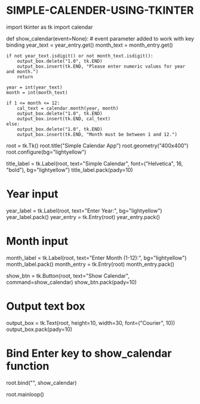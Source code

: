 # SIMPLE-CALENDER-USING-TKINTER
import tkinter as tk
import calendar

def show_calendar(event=None):  # event parameter added to work with key binding
    year_text = year_entry.get()
    month_text = month_entry.get()

    if not year_text.isdigit() or not month_text.isdigit():
        output_box.delete("1.0", tk.END)
        output_box.insert(tk.END, "Please enter numeric values for year and month.")
        return

    year = int(year_text)
    month = int(month_text)

    if 1 <= month <= 12:
        cal_text = calendar.month(year, month)
        output_box.delete("1.0", tk.END)
        output_box.insert(tk.END, cal_text)
    else:
        output_box.delete("1.0", tk.END)
        output_box.insert(tk.END, "Month must be between 1 and 12.")

root = tk.Tk()
root.title("Simple Calendar App")
root.geometry("400x400")
root.configure(bg="lightyellow")

title_label = tk.Label(root, text="Simple Calendar", font=("Helvetica", 16, "bold"), bg="lightyellow")
title_label.pack(pady=10)

# Year input
year_label = tk.Label(root, text="Enter Year:", bg="lightyellow")
year_label.pack()
year_entry = tk.Entry(root)
year_entry.pack()

# Month input
month_label = tk.Label(root, text="Enter Month (1-12):", bg="lightyellow")
month_label.pack()
month_entry = tk.Entry(root)
month_entry.pack()

show_btn = tk.Button(root, text="Show Calendar", command=show_calendar)
show_btn.pack(pady=10)

# Output text box
output_box = tk.Text(root, height=10, width=30, font=("Courier", 10))
output_box.pack(pady=10)

# Bind Enter key to show_calendar function
root.bind("<Return>", show_calendar)

root.mainloop()

